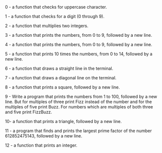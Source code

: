 0 - a function that checks for uppercase character.

1 - a function that checks for a digit (0 through 9).

2 - a function that multiplies two integers.

3 - a function that prints the numbers, from 0 to 9, followed by a new line.

4 - a function that prints the numbers, from 0 to 9, followed by a new line.

5 - a function that prints 10 times the numbers, from 0 to 14, followed by a new line.

6 - a function that draws a straight line in the terminal.

7 - a function that draws a diagonal line on the terminal.

8 -  a function that prints a square, followed by a new line.

9 - Write a program that prints the numbers from 1 to 100, followed by a new line. But for multiples of three print Fizz instead of the number and for the multiples of five print Buzz. For numbers which are multiples of both three and five print FizzBuzz.

10-  a function that prints a triangle, followed by a new line.

11 - a program that finds and prints the largest prime factor of the number 612852475143, followed by a new line.

12 - a function that prints an integer.
